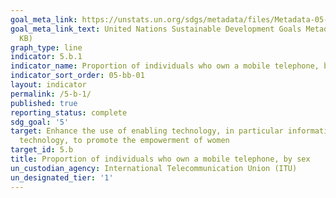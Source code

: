 ```yaml
---
goal_meta_link: https://unstats.un.org/sdgs/metadata/files/Metadata-05-0B-01.pdf
goal_meta_link_text: United Nations Sustainable Development Goals Metadata (PDF 211
  KB)
graph_type: line
indicator: 5.b.1
indicator_name: Proportion of individuals who own a mobile telephone, by sex
indicator_sort_order: 05-bb-01
layout: indicator
permalink: /5-b-1/
published: true
reporting_status: complete
sdg_goal: '5'
target: Enhance the use of enabling technology, in particular information and communications
  technology, to promote the empowerment of women
target_id: 5.b
title: Proportion of individuals who own a mobile telephone, by sex
un_custodian_agency: International Telecommunication Union (ITU)
un_designated_tier: '1'
---
```


